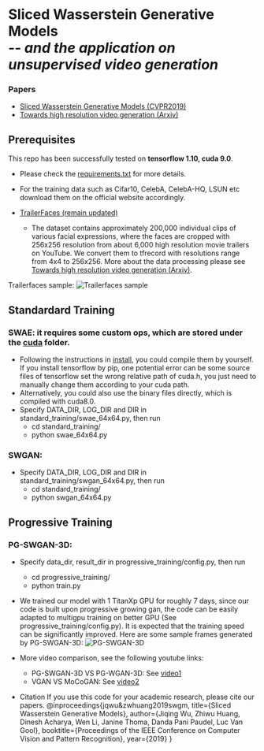 # Sliced Wasserstein Generative Models<br><i>-- and the application on unsupervised video generation</i>

           
### Papers
* [Sliced Wasserstein Generative Models (CVPR2019)](https://arxiv.org/pdf/1706.02631.pdf)
* [Towards high resolution video generation (Arxiv)](https://arxiv.org/pdf/1810.02419.pdf) 


## Prerequisites
This repo has been successfully tested on **tensorflow 1.10, cuda 9.0**. 

* Please check the [requirements.txt](https://github.com/musikisomorphie/swd/blob/master/requirements.txt) for more details.

* For the training data such as Cifar10, CelebA, CelebA-HQ, LSUN etc download them on the official website accordingly.

* [TrailerFaces (remain updated)](https://github.com/musikisomorphie/swd/)
  * The dataset contains approximately 200,000 individual clips of various facial expressions, where the faces are cropped with 256x256 resolution from about 6,000 high resolution movie trailers on YouTube. We convert them to tfrecord with resolutions range from 4x4 to 256x256. More about the data processing please see [Towards high resolution video generation (Arxiv)](https://arxiv.org/pdf/1810.02419.pdf). 

Trailerfaces sample:
![Trailerfaces sample](https://github.com/musikisomorphie/swd/blob/master/progressive_training/trailer_faces_samples.png)

## Standardard Training

### SWAE: it requires some custom ops, which are stored under the [cuda](https://github.com/musikisomorphie/swd/tree/master/standard_training/cuda) folder.
  * Following the instructions in [install](https://github.com/musikisomorphie/swd/blob/master/standard_training/cuda/install), you could compile them by yourself. If you install tensorflow by pip, one potential error can be some source files of tensorflow set the wrong relative path of cuda.h, you just need to manually change them according to your cuda path.
  * Alternatively, you could also use the binary files directly, which is compiled with cuda8.0.
  * Specify DATA_DIR, LOG_DIR and DIR in standard_training/swae_64x64.py, then run
    * cd standard_training/
    * python swae_64x64.py
  
### SWGAN: 
   * Specify DATA_DIR, LOG_DIR and DIR in standard_training/swgan_64x64.py, then run
     * cd standard_training/
     * python swgan_64x64.py   

## Progressive Training

### PG-SWGAN-3D: 
* Specify data_dir, result_dir in progressive_training/config.py, then run
     * cd progressive_training/
     * python train.py   
* We trained our model with 1 TitanXp GPU for roughly 7 days, since our code is built upon progressive growing gan,
the code can be easily adapted to multigpu training on better GPU (See progressive_training/config.py). It is expected that the training speed can be significantly improved.
Here are some sample frames generated by PG-SWGAN-3D:
![PG-SWGAN-3D](https://github.com/musikisomorphie/swd/blob/master/progressive_training/pgswgan_3d.jpg)

* More video comparison, see the following youtube links:
  * PG-SWGAN-3D VS PG-WGAN-3D: See [video1](https://www.youtube.com/watch?v=BvIJk01r9tw)
  * VGAN VS MoCoGAN: See [video2](https://www.youtube.com/watch?v=Q7kUrPTcmdE)
  
* Citation
If you use this code for your academic research, please cite our papers.
@inproceedings{jqwu&zwhuang2019swgm,
  title={Sliced Wasserstein Generative Models},
  author={Jiqing Wu, Zhiwu Huang, Dinesh Acharya, Wen Li, Janine Thoma, Danda Pani Paudel, Luc Van Gool},
  booktitle={Proceedings of the IEEE Conference on Computer Vision and Pattern Recognition},
  year={2019}
}


